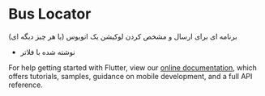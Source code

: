 # Bus Locator

برنامه ای برای ارسال و مشخص کردن لوکیشن یک اتوبوس (یا هر چیز دیگه ای)


- نوشته شده با فلاتر


For help getting started with Flutter, view our
[online documentation](https://flutter.dev/docs), which offers tutorials,
samples, guidance on mobile development, and a full API reference.
